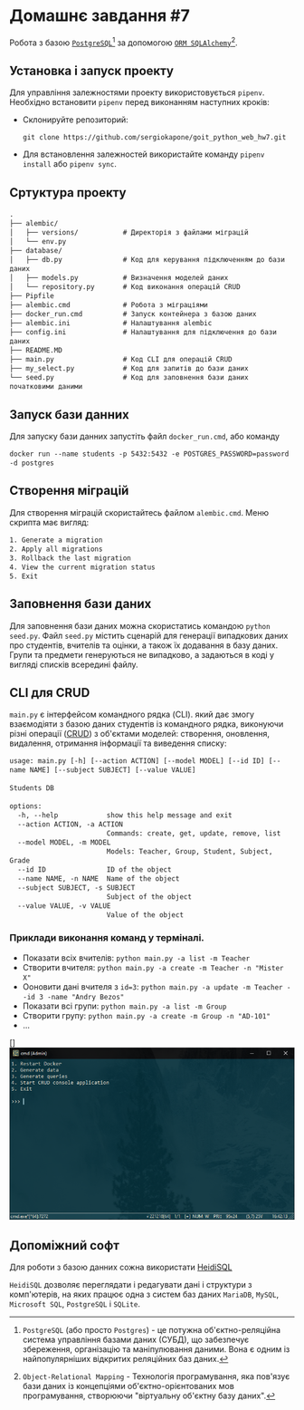 # Домашнє завдання #7

Робота з базою [`PostgreSQL`](https://www.postgresql.org/)[^1] за допомогою [`ORM SQLAlchemy`](https://www.sqlalchemy.org/)[^2].

[^1]: `PostgreSQL` (або просто `Postgres`) - це потужна об'єктно-реляційна система управління базами даних (СУБД), що забезпечує збереження, організацію та маніпулювання даними. Вона є одним із найпопулярніших відкритих реляційних баз даних.
[^2]: `Object-Relational Mapping` - Технологія програмування, яка пов'язує бази даних із концепціями об'єктно-орієнтованих мов програмування, створюючи "віртуальну об'єктну базу даних".

## Установка і запуск проекту

Для управління залежностями проекту використовується `pipenv`. Необхідно встановити `pipenv` перед виконанням наступних кроків:

- Склонируйте репозиторий:

  ```shell
  git clone https://github.com/sergiokapone/goit_python_web_hw7.git
  ```

- Для встановлення залежностей використайте команду `pipenv install` або `pipenv sync`.

## Сртуктура проекту

```text
.
├── alembic/
│   ├── versions/           # Директорія з файлами міграцій
│   └── env.py
├── database/
│   ├── db.py               # Код для керування підключенням до бази даних
│   ├── models.py           # Визначення моделей даних
│   └── repository.py       # Код виконання операцій CRUD
├── Pipfile
├── alembic.cmd             # Робота з міграціями
├── docker_run.cmd          # Запуск контейнера з базою даних
├── alembic.ini             # Налаштування alembic
├── config.ini              # Налаштування для підключення до бази даних
├── README.MD
├── main.py                 # Код CLI для операцій CRUD
├── my_select.py            # Код для запитів до бази даних
└── seed.py                 # Код для заповнення бази даних початковими даними
```

## Запуск бази данних

Для запуску бази данних запустіть файл `docker_run.cmd`, або команду

```shell
docker run --name students -p 5432:5432 -e POSTGRES_PASSWORD=password -d postgres
```

## Створення міграцій

Для створення міграцій скористайтесь файлом `alembic.cmd`.
Меню скрипта має вигляд:

```text
1. Generate a migration
2. Apply all migrations
3. Rollback the last migration
4. View the current migration status
5. Exit
```

## Заповнення бази даних

Для заповнення бази даних можна скористатись командою `python seed.py`. Файл `seed.py`
містить сценарій для генерації випадкових даних про студентів,
вчителів та оцінки, а також їх додавання в базу даних. Групи та предмети генеруються не випадково, а задаються в коді у вигляді списків всередині файлу.

## CLI для CRUD

`main.py` є інтерфейсом командного рядка (CLI). який дає змогу взаємодіяти з базою даних студентів із командного рядка, виконуючи різні операції ([CRUD](https://uk.wikipedia.org/wiki/CRUD)) з об'єктами моделей: створення, оновлення, видалення, отримання інформації та виведення списку:

```shell
usage: main.py [-h] [--action ACTION] [--model MODEL] [--id ID] [--name NAME] [--subject SUBJECT] [--value VALUE]

Students DB

options:
  -h, --help            show this help message and exit
  --action ACTION, -a ACTION
                        Commands: create, get, update, remove, list
  --model MODEL, -m MODEL
                        Models: Teacher, Group, Student, Subject, Grade
  --id ID               ID of the object
  --name NAME, -n NAME  Name of the object
  --subject SUBJECT, -s SUBJECT
                        Subject of the object
  --value VALUE, -v VALUE
                        Value of the object
```

### Приклади виконання команд у терміналі.

- Показати всіх вчителів: `python main.py -a list -m Teacher`
- Створити вчителя: `python main.py -a create -m Teacher -n "Mister X"`
- Ооновити дані вчителя з `id=3`: `python main.py -a update -m Teacher --id 3 -name "Andry Bezos" `
- Показати всі групи: `python main.py -a list -m Group`
- Створити групу: `python main.py -a create -m Group -n "AD-101"`
- ...

[]
[![Відео роботи](./pictures/app.png)](https://www.youtube.com/watch?v=hYscVxaG_Es)

## Допоміжний софт

Для роботи з базою данних сожна використати [HeidiSQL](https://www.heidisql.com/download.php)

`HeidiSQL` дозволяє переглядати і редагувати дані і структури з комп'ютерів, на яких працює одна з систем баз даних `MariaDB`, `MySQL`, `Microsoft SQL`, `PostgreSQL` і `SQLite`.
